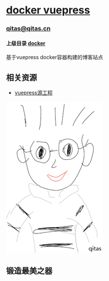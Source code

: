 # [docker vuepress](https://github.com/qitas/docker-vuepress)
### qitas@qitas.cn
#### 上级目录 [docker](https://github.com/Qitas/docker)

基于vuepress docker容器构建的博客站点


## 相关资源

* [vuepress源工程](https://github.com/vuejs/vuepress) 



[![sites](qitas/qitas.png)](http://www.qitas.cn)
## 锻造最美之器